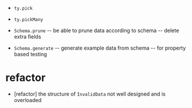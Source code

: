 - `ty.pick`
- `ty.pickMany`

- `Schema.prune` -- be able to prune data according to schema -- delete extra fields

- `Schema.generate` -- generate example data from schema -- for property based testing

# refactor

- [refactor] the structure of `InvalidData` not well designed and is overloaded
